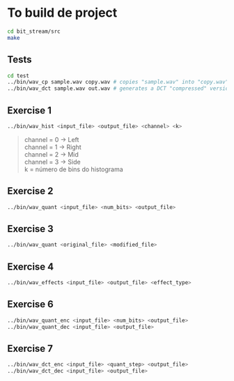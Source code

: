 # To build de project
```bash
cd bit_stream/src
make
```

## Tests
```bash
cd test
../bin/wav_cp sample.wav copy.wav # copies "sample.wav" into "copy.wav"
../bin/wav_dct sample.wav out.wav # generates a DCT "compressed" version
 ```
 
## Exercise 1 

```bash
../bin/wav_hist <input_file> <output_file> <channel> <k>
```
>channel = 0 → Left </br>
 channel = 1 → Right </br>
 channel = 2 → Mid </br>
 channel = 3 → Side </br>
 k = número de bins do histograma

## Exercise 2

```bash
../bin/wav_quant <input_file> <num_bits> <output_file>
```

## Exercise 3
```bash
../bin/wav_quant <original_file> <modified_file>
```

## Exercise 4

```bash
../bin/wav_effects <input_file> <output_file> <effect_type>
```

## Exercise 6

```bash
../bin/wav_quant_enc <input_file> <num_bits> <output_file>
../bin/wav_quant_dec <input_file> <output_file>
```
## Exercise 7

```bash
../bin/wav_dct_enc <input_file> <quant_step> <output_file> 
../bin/wav_dct_dec <input_file> <output_file>
```
